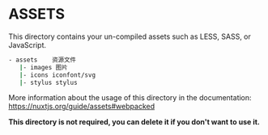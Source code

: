# ASSETS

This directory contains your un-compiled assets such as LESS, SASS, or JavaScript.

```bash
- assets    资源文件
   |- images 图片
   |- icons iconfont/svg
   |- stylus stylus
```
More information about the usage of this directory in the documentation:
https://nuxtjs.org/guide/assets#webpacked

**This directory is not required, you can delete it if you don't want to use it.**
